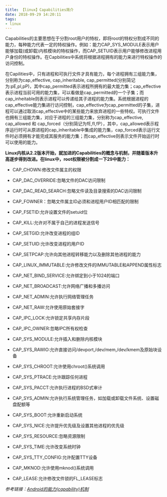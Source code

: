 ```yaml
---
title: 【linux】Capabilities简介
date: 2018-09-29 14:20:11
tags:
- linux
---
```


Capabilities的主要思想在于分割root用户的特权，即将root的特权分割成不同的能力，每种能力代表一定的特权操作。例如：能力CAP_SYS_MODULE表示用户能够加载(或卸载)内核模块的特权操作，而CAP_SETUID表示用户能够修改进程用户身份的特权操作。在Capbilities中系统将根据进程拥有的能力来进行特权操作的访问控制。

在Capilities中，只有进程和可执行文件才具有能力，每个进程拥有三组能力集，分别称为cap_effective, cap_inheritable, cap_permitted(分别简记为:pE,pI,pP)，其中cap_permitted表示进程所拥有的最大能力集；cap_effective表示进程当前可用的能力集，可以看做是cap_permitted的一个子集；而cap_inheitable则表示进程可以传递给其子进程的能力集。系统根据进程的cap_effective能力集进行访问控制，cap_effective为cap_permitted的子集，进程可以通过取消cap_effective中的某些能力来放弃进程的一些特权。可执行文件也拥有三组能力集，对应于进程的三组能力集，分别称为cap_effective, cap_allowed 和 cap_forced（分别简记为fE,fI,fP），其中，cap_allowed表示程序运行时可从原进程的cap_inheritable中集成的能力集，cap_forced表示运行文件时必须拥有才能完成其服务的能力集；而cap_effective则表示文件开始运行时可以使用的能力。

 **Linux内核从2.2版本开始，就加进的Capabilities的概念与机制，并随着版本升高逐步得到改进。在linux中，root权限被分割成一下29中能力：**

- CAP_CHOWN:修改文件属主的权限

- CAP_DAC_OVERRIDE:忽略文件的DAC访问限制

- CAP_DAC_READ_SEARCH:忽略文件读及目录搜索的DAC访问限制

- CAP_FOWNER：忽略文件属主ID必须和进程用户ID相匹配的限制

- CAP_FSETID:允许设置文件的setuid位

- CAP_KILL:允许对不属于自己的进程发送信号

- CAP_SETGID:允许改变进程的组ID

- CAP_SETUID:允许改变进程的用户ID

- CAP_SETPCAP:允许向其他进程转移能力以及删除其他进程的能力

- CAP_LINUX_IMMUTABLE:允许修改文件的IMMUTABLE和APPEND属性标志

- CAP_NET_BIND_SERVICE:允许绑定到小于1024的端口

- CAP_NET_BROADCAST:允许网络广播和多播访问

- CAP_NET_ADMIN:允许执行网络管理任务

- CAP_NET_RAW:允许使用原始套接字

- CAP_IPC_LOCK:允许锁定共享内存片段

- CAP_IPC_OWNER:忽略IPC所有权检查

- CAP_SYS_MODULE:允许插入和删除内核模块

- CAP_SYS_RAWIO:允许直接访问/devport,/dev/mem,/dev/kmem及原始块设备

- CAP_SYS_CHROOT:允许使用chroot()系统调用

- CAP_SYS_PTRACE:允许跟踪任何进程

- CAP_SYS_PACCT:允许执行进程的BSD式审计

- CAP_SYS_ADMIN:允许执行系统管理任务，如加载或卸载文件系统、设置磁盘配额等

- CAP_SYS_BOOT:允许重新启动系统

- CAP_SYS_NICE:允许提升优先级及设置其他进程的优先级

- CAP_SYS_RESOURCE:忽略资源限制

- CAP_SYS_TIME:允许改变系统时钟

- CAP_SYS_TTY_CONFIG:允许配置TTY设备

- CAP_MKNOD:允许使用mknod()系统调用

- CAP_LEASE:允许修改文件锁的FL_LEASE标志



*参考链接：[Android的能力(capability)机制](https://blog.csdn.net/zhao_cancan/article/details/38366541)*

